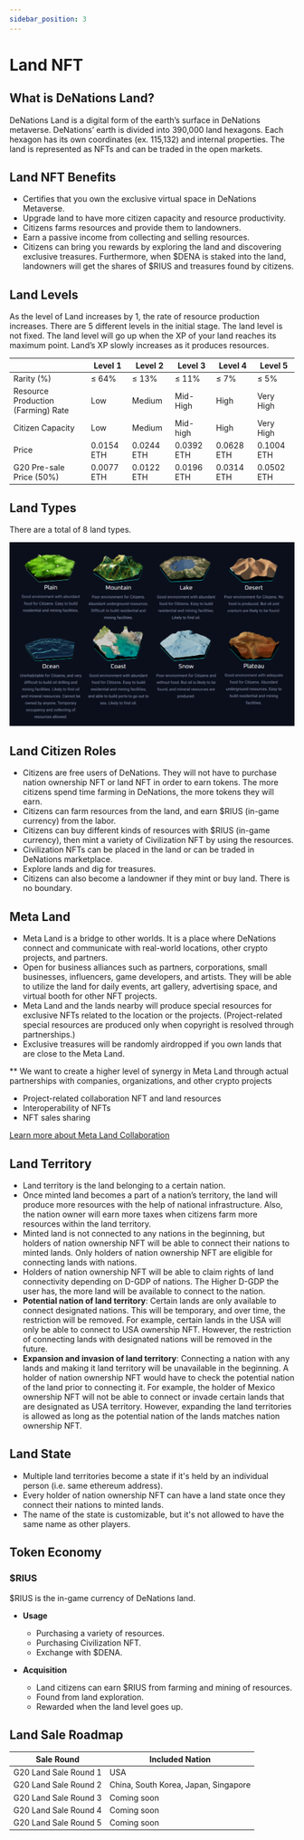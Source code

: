 ```yaml
---
sidebar_position: 3
---
```


# Land NFT

## What is DeNations Land?

DeNations Land is a digital form of the earth’s surface in DeNations metaverse. DeNations’ earth is divided into 390,000 land hexagons. Each hexagon has its own coordinates (ex. 115,132) and internal properties. The land is represented as NFTs and can be traded in the open markets.

## Land NFT Benefits

- Certifies that you own the exclusive virtual space in DeNations Metaverse.
- Upgrade land to have more citizen capacity and resource productivity.
- Citizens farms resources and provide them to landowners.
- Earn a passive income from collecting and selling resources.
- Citizens can bring you rewards by exploring the land and discovering exclusive treasures. Furthermore, when $DENA is staked into the land, landowners will get the shares of $RIUS and treasures found by citizens.

## Land Levels

As the level of Land increases by 1, the rate of resource production increases. There are 5 different levels in the initial stage. The land level is not fixed. The land level will go up when the XP of your land reaches its maximum point. Land’s XP slowly increases as it produces resources.

|                                    | Level 1 | Level 2 | Level 3  | Level 4 | Level 5   |
|------------------------------------|---------|---------|----------|---------|-----------|
| Rarity (%)                         | ≤ 64%   | ≤ 13%   | ≤ 11%    | ≤ 7%    | ≤ 5%      |
| Resource Production (Farming) Rate | Low     | Medium  | Mid-High | High    | Very High |
| Citizen Capacity                   | Low     | Medium  | Mid-high | High    | Very High |
| Price                              | 0.0154 ETH  | 0.0244 ETH  | 0.0392 ETH  | 0.0628 ETH | 0.1004 ETH   |
| G20 Pre-sale Price (50%)           | 0.0077 ETH  | 0.0122 ETH  | 0.0196 ETH  | 0.0314 ETH | 0.0502 ETH   |

## Land Types

There are a total of 8 land types.

![Land NFT](./assets/land-nft/image.png)

## Land Citizen Roles

- Citizens are free users of DeNations. They will not have to purchase nation ownership NFT or land NFT in order to earn tokens. The more citizens spend time farming in DeNations, the more tokens they will earn.
- Citizens can farm resources from the land, and earn $RIUS (in-game currency) from the labor.
- Citizens can buy different kinds of resources with $RIUS (in-game currency), then mint a variety of Civilization NFT by using the resources.
- Civilization NFTs can be placed in the land or can be traded in DeNations marketplace.
- Explore lands and dig for treasures.
- Citizens can also become a landowner if they mint or buy land. There is no boundary.

## Meta Land

- Meta Land is a bridge to other worlds. It is a place where DeNations connect and communicate with real-world locations, other crypto projects, and partners.
- Open for business alliances such as partners, corporations, small businesses, influencers, game developers, and artists. They will be able to utilize the land for daily events, art gallery, advertising space, and virtual booth for other NFT projects.
- Meta Land and the lands nearby will produce special resources for exclusive NFTs related to the location or the projects. (Project-related special resources are produced only when copyright is resolved through partnerships.)
- Exclusive treasures will be randomly airdropped if you own lands that are close to the Meta Land.

** We want to create a higher level of synergy in Meta Land through actual partnerships with companies, organizations, and other crypto projects

- Project-related collaboration NFT and land resources
- Interoperability of NFTs
- NFT sales sharing

[Learn more about Meta Land Collaboration](https://www.notion.so/DeNations-Meta-Land-8089fb28de374d6c870175ec02f4c16d)

## Land Territory

- Land territory is the land belonging to a certain nation.
- Once minted land becomes a part of a nation’s territory, the land will produce more resources with the help of national infrastructure. Also, the nation owner will earn more taxes when citizens farm more resources within the land territory.
- Minted land is not connected to any nations in the beginning, but holders of nation ownership NFT will be able to connect their nations to minted lands. Only holders of nation ownership NFT are eligible for connecting lands with nations.
- Holders of nation ownership NFT will be able to claim rights of land connectivity depending on D-GDP of nations. The Higher D-GDP the user has, the more land will be available to connect to the nation.
- **Potential nation of land territory**: Certain lands are only available to connect designated nations. This will be temporary, and over time, the restriction will be removed. For example, certain lands in the USA will only be able to connect to USA ownership NFT. However, the restriction of connecting lands with designated nations will be removed in the future.
- **Expansion and invasion of land territory**: Connecting a nation with any lands and making it land territory will be unavailable in the beginning. A holder of nation ownership NFT would have to check the potential nation of the land prior to connecting it. For example, the holder of Mexico ownership NFT will not be able to connect or invade certain lands that are designated as USA territory. However, expanding the land territories is allowed as long as the potential nation of the lands matches nation ownership NFT.

## Land State

- Multiple land territories become a state if it's held by an individual person (i.e. same ethereum address).
- Every holder of nation ownership NFT can have a land state once they connect their nations to minted lands.
- The name of the state is customizable, but it's not allowed to have the same name as other players.

## Token Economy

### $RIUS

$RIUS is the in-game currency of DeNations land.

- **Usage**
  - Purchasing a variety of resources.
  - Purchasing Civilization NFT.
  - Exchange with $DENA.

- **Acquisition**
  - Land citizens can earn $RIUS from farming and mining of resources.
  - Found from land exploration.
  - Rewarded when the land level goes up.

## Land Sale Roadmap

| Sale Round                     | Included Nation                      |
|--------------------------------|--------------------------------------|
| G20 Land Sale Round 1          | USA                                  |
| G20 Land Sale Round 2          | China, South Korea, Japan, Singapore |
| G20 Land Sale Round 3          | Coming soon                          |
| G20 Land Sale Round 4          | Coming soon                          |
| G20 Land Sale Round 5          | Coming soon                          |
